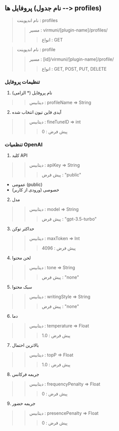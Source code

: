 ## پروفایل ها (نام جدول --> profiles)

> نام اندپوینت : profiles
> > مسیر : virmuni/[plugin-name]/profiles/
> > > انواع : GET

> نام اندپوینت : profile
> > مسیر : [id]/virmuni/[plugin-name]/profile/
> > > انواع : GET, POST, PUT, DELETE


### تنظیمات پروفایل

1. نام پروفایل (* الزامی)
> > دیتابیس : profileName => String

2. آیدی فاین تیون انتخاب شده
> > دیتابیس : fineTuneID => int
> > > پیش فرض : 0

### تنظمیات OpenAI

1. کلید API
> > دیتابیس : apiKey => String
> > > پیش فرض : "public"
  - عمومی (public)
  - خصوصی (ورودی از کاربر)

2. مدل
> > دیتابیس : model => String
> > > پیش فرض : "gpt-3.5-turbo"

3. حداکثر توکن
> > دیتابیس : maxToken => Int
> > > پیش فرض : 4096

4. لحن محتوا
> > دیتابیس : tone => String
> > > پیش فرض : "none"

5. سبک محتوا
> > دیتابیس : writingStyle => String
> > >  پیش فرض : "none"

6. دما
> > دیتابیس : temperature => Float
> > >  پیش فرض : 1.0

7. بالاترین احتمال
> > دیتابیس : topP => Float
> > > پیش فرض : 1.0

8. جریمه فرکانس
> > دیتابیس : frequencyPenalty => Float
> > > پیش فرض : 0

9. جریمه حضور
> > دیتابیس : presencePenalty => Float
> > > پیش فرض : 0
